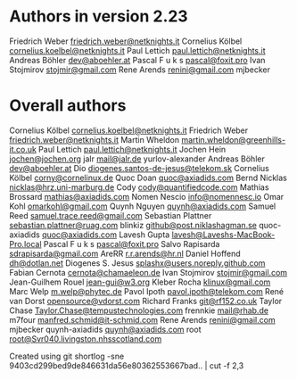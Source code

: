 # Authors in version 2.23
  
Friedrich Weber <friedrich.weber@netknights.it>
Cornelius Kölbel <cornelius.koelbel@netknights.it>
Paul Lettich <paul.lettich@netknights.it>
Andreas Böhler <dev@aboehler.at>
Pascal   F u k s <pascal@foxit.pro>
Ivan Stojmirov <stojmir@gmail.com>
Rene Arends <renini@gmail.com>
mjbecker

# Overall authors

Cornelius Kölbel <cornelius.koelbel@netknights.it>
Friedrich Weber <friedrich.weber@netknights.it>
Martin Wheldon <martin.wheldon@greenhills-it.co.uk>
Paul Lettich <paul.lettich@netknights.it>
Jochen Hein <jochen@jochen.org>
jalr <mail@jalr.de>
yurlov-alexander
Andreas Böhler <dev@aboehler.at>
Dio <diogenes.santos-de-jesus@telekom.sk>
Cornelius Kölbel <corny@cornelinux.de>
Quoc Doan <quoc@axiadids.com>
Bernd Nicklas <nicklas@hrz.uni-marburg.de>
Cody <cody@quantifiedcode.com>
Mathias Brossard <mathias@axiadids.com>
Nomen Nescio <info@nomennesc.io>
Omar Kohl <omarkohl@gmail.com>
Quynh Nguyen <quynh@axiadids.com>
Samuel Reed <samuel.trace.reed@gmail.com>
Sebastian Plattner <sebastian.plattner@ruag.com>
blinkiz <github@post.niklashagman.se>
quoc-axiadids <quoc@axiadids.com>
Lavesh Gupta <lavesh@Laveshs-MacBook-Pro.local>
Pascal   F u k s <pascal@foxit.pro>
Salvo Rapisarda <sdrapisarda@gmail.com>
AreRR <r.r.arends@hr.nl>
Daniel Hoffend <dh@dotlan.net>
Diogenes S. Jesus <splashx@users.noreply.github.com>
Fabian Cernota <cernota@chamaeleon.de>
Ivan Stojmirov <stojmir@gmail.com>
Jean-Guilhem Rouel <jean-gui@w3.org>
Kleber Rocha <klinux@gmail.com>
Marc Welp <m.welp@phytec.de>
Pavol Ipoth <pavol.ipoth@telekom.com>
René van Dorst <opensource@vdorst.com>
Richard Franks <git@rf152.co.uk>
Taylor Chase <Taylor.Chase@tempustechnologies.com>
frennkie <mail@rhab.de>
m7four <manfred.schmid@it-schmid.com>
Rene Arends <renini@gmail.com>
mjbecker
quynh-axiadids <quynh@axiadids.com>
root <root@Svr040.livingston.nhsscotland.com>

Created using
git shortlog -sne 9403cd299bed9de846631da56e80362553667bad.. | cut -f 2,3 
